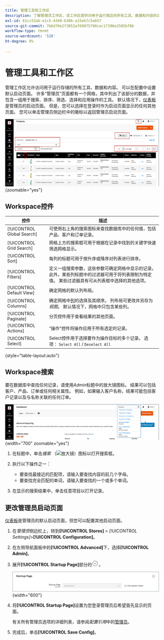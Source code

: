```yaml
---
title: 管理工具和工作区
description: 了解管理员工作区，该工作区提供对用于运行商店的所有工具、数据和内容的访问权限。
exl-id: 61cc53ab-e1c5-4349-b306-a15eb7c5ab57
source-git-commit: 7b6d70e2f3052af69075790cec1f396e2505bf8b
workflow-type: tm+mt
source-wordcount: '528'
ht-degree: 0%

---
```


# 管理工具和工作区

管理工作区允许访问用于运行存储的所有工具、数据和内容。 可以在配置中设置默认启动页面。 许多“管理员”页面都有一个网格，其中列出了该部分的数据，并包含一组用于搜索、排序、筛选、选择和应用操作的工具。 默认情况下，[仪表板](admin-dashboard.md)是管理员的启动页面。 但是，您可以选择在登录时作为启动页面显示的任何其他页面。 您可以单击管理员侧边栏中的徽标以返回管理员启动页面。

![管理员 — 工作区](./assets/admin-workspace.png){zoomable="yes"}

## Workspace控件

| 控件 | 描述 |
|--- |--- |
| [!UICONTROL Global Search] | 可使用右上角的搜索图标来查找数据库中的任何值，包括产品、客户和订单记录。 |
| [!UICONTROL Grid Search] | 网格上方的搜索框可用于根据在记录中找到的关键字快速筛选网格显示。 |
| [!UICONTROL Sort] | 每列的标题可用于按升序或降序对列表进行排序。 |
| [!UICONTROL Filters] | 定义一组搜索参数，这些参数可确定网格中显示的记录。 此外，某些列标题中的过滤器可用于将列表限制为特定值。 某些过滤器具有可从列表框中选择的其他选项。 |
| [!UICONTROL Default View] | 确定网格的默认列布局。 |
| [!UICONTROL Columns] | 确定网格中[列](admin-grid-controls.md)的选择及其顺序。 列布局可更改并另存为&#x200B;_视图_。 默认情况下，网格中只包含某些列。 |
| [!UICONTROL Paginate] | 分页控件用于查看结果的其他页面。 |
| [!UICONTROL Actions] | “操作”控件将操作应用于所有选定的记录。 |
| [!UICONTROL Select] | Select控件用于选择要作为操作目标的多个记录。 选项： `Select All` / `Deselect All` |

{style="table-layout:auto"}

## Workspace搜索

要在数据库中查找任何记录，请使用&#x200B;_Admin_&#x200B;标题中的放大镜图标。 结果可以包括客户、产品、订单或任何相关属性。 例如，如果输入客户名称，结果可能包括客户记录以及与名称关联的任何订单。

![管理员搜索工具](./assets/admin-search.png){width="700" zoomable="yes"}

1. 在标题中，单击&#x200B;_搜索_ （![放大镜](../assets/icon-magnify-search.png)）图标以打开搜索框。

1. 执行以下操作之一：

   - 要查找最接近的匹配项，请输入要查找内容的前几个字母。
   - 要查找完全匹配的单词，请输入要查找的一个或多个单词。

1. 在显示的搜索结果中，单击任意项目以打开记录。

## 更改管理员启动页面

[仪表板](admin-workspace.md#the-dashboard)是管理员的默认启动页面，但您可以配置其他启动页面。

1. 在&#x200B;_管理员_&#x200B;侧边栏上，转到&#x200B;**[!UICONTROL Stores]** > _[!UICONTROL Settings]_>**[!UICONTROL Configuration]**。

1. 在左侧导航面板中的&#x200B;**[!UICONTROL Advanced]**&#x200B;下，选择&#x200B;**[!UICONTROL Admin]**。

1. 展开&#x200B;**[!UICONTROL Startup Page]**&#x200B;部分的![扩展选择器](../assets/icon-display-expand.png)。

   ![高级配置 — 管理员启动页面设置](./assets/admin-startup-page.png){width="600"}

1. 将&#x200B;**[!UICONTROL Startup Page]**&#x200B;设置为您登录管理员后希望首先显示的页面。

   有关所有管理员选项的详细列表，请参阅&#x200B;_配置引用_&#x200B;中的[管理员](../configuration-reference/advanced/admin.md)。

1. 完成后，单击&#x200B;**[!UICONTROL Save Config]**。

